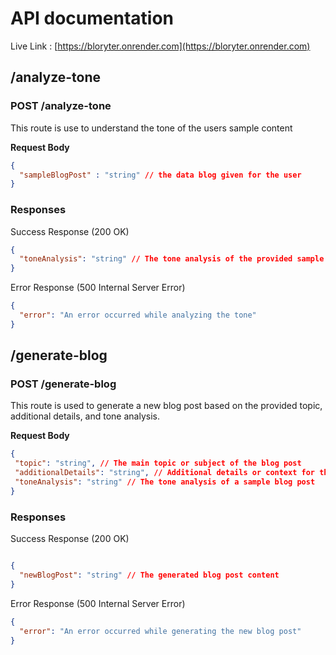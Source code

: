 # API documentation

Live Link : [https://bloryter.onrender.com](https://bloryter.onrender.com)

## /analyze-tone

### POST /analyze-tone

This route is use to understand the tone of the users sample content

**Request Body**

```json
{
  "sampleBlogPost" : "string" // the data blog given for the user
}
```

### Responses

Success Response (200 OK)
```json
{
  "toneAnalysis": "string" // The tone analysis of the provided sample blog post
}
```

Error Response (500 Internal Server Error)

```json
{
  "error": "An error occurred while analyzing the tone"
}
```


## /generate-blog

### POST /generate-blog

This route is used to generate a new blog post based on the provided topic, additional details, and tone analysis.

**Request Body**

```json
{
 "topic": "string", // The main topic or subject of the blog post
 "additionalDetails": "string", // Additional details or context for the blog post
 "toneAnalysis": "string" // The tone analysis of a sample blog post
}
```

### Responses

Success Response (200 OK)
```json

{
  "newBlogPost": "string" // The generated blog post content
}
```
Error Response (500 Internal Server Error)

```json
{
  "error": "An error occurred while generating the new blog post"
}
```

